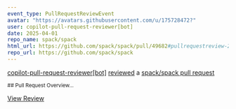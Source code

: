 ```yaml
---
event_type: PullRequestReviewEvent
avatar: "https://avatars.githubusercontent.com/u/175728472?"
user: copilot-pull-request-reviewer[bot]
date: 2025-04-01
repo_name: spack/spack
html_url: https://github.com/spack/spack/pull/49682#pullrequestreview-2732920557
repo_url: https://github.com/spack/spack
---
```


<a href='https://github.com/copilot-pull-request-reviewer[bot]' target='_blank'>copilot-pull-request-reviewer[bot]</a> <a href='https://github.com/spack/spack/pull/49682#pullrequestreview-2732920557' target='_blank'>reviewed</a> a <a href='https://github.com/spack/spack/pull/49682' target='_blank'>spack/spack pull request</a>

<small>## Pull Request Overview...</small>

<a href='https://github.com/spack/spack/pull/49682#pullrequestreview-2732920557' target='_blank'>View Review</a>